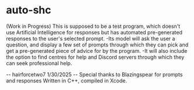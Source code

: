 # auto-shc
(Work in Progress) This is supposed to be a test program, which doesn't use Artificial Intelligence for responses but has automated pre-generated responses to the user's selected prompt.
-Its model will ask the user a question, and display a few set of prompts through which they can pick and get a pre-generated piece of advice for by the program.
-It will also include the option to find centres for help and Discord servers through which they can seek professional help.

-- hairforcetwo7 1/30/2025
-- Special thanks to Blazingspear for prompts and responses
Written in C++, compiled in Xcode.
